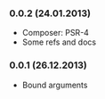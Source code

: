 ### 0.0.2 (24.01.2013)

* Composer: PSR-4
* Some refs and docs

### 0.0.1 (26.12.2013)

* Bound arguments
